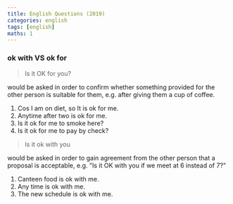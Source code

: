 ```yaml
---
title: English Questions (2019)
categories: english
tags: [english]
maths: 1
---
```


### ok with VS ok for

> Is it OK for you?

would be asked in order to confirm whether something provided for the other person is suitable for them, e.g. after giving them a cup of coffee.
1. Cos I am on diet, so It is ok for me.
2. Anytime after two is ok for me.
3. Is it ok for me to smoke here?
4. Is it ok for me to pay by check?
> Is it ok with you

would be asked in order to gain agreement from the other person that a proposal is acceptable, e.g. "Is it OK with you if we meet at 6 instead of 7?"
1. Canteen food is ok with me.
2. Any time is ok with me.
3. The new schedule is ok with me.
